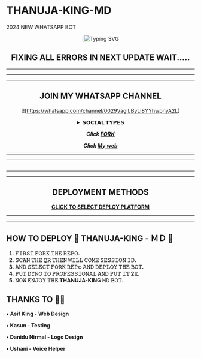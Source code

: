# THANUJA-KING-MD
2024 NEW WHATSAPP BOT

<div align="center">
     
 [![Typing SVG]()

## FIXING  ALL ERRORS IN NEXT UPDATE WAIT..... 

  
<div align="center">
</p

<hr>

<hr>

<p align="center">
<a ">
</a>
<hr>

<hr>


## JOIN MY WHATSAPP CHANNEL

[![https://whatsapp.com/channel/0029VagILByLI8YYhwpnyA2L)



<b><details><summary>𝗦𝗢𝗖𝗜𝗔𝗟 𝗧𝗬𝗣𝗘𝗦</summary><br>

## CONTACT OWNER

[![{}]

</details>

***Click [FORK]()***

***Click [My web](pair-web-public.koyeb.app/)***

<hr>

<hr>


## 




<hr>

<hr>

## DEPLOYMENT METHODS

[CLICK TO SELECT DEPLOY PLATFORM]()

<hr>

<hr>

</div>

</div>


## HOW TO DEPLOY 🧚 THANUJA-KING - ＭＤ 🧚

1) 𝙵𝙸𝚁𝚂𝚃 𝙵𝙾𝚁𝙺 𝚃𝙷𝙴 𝚁𝙴𝙿𝙾.
2) 𝚂𝙲𝙰𝙽 𝚃𝙷𝙴 𝚀𝚁 𝚃𝙷𝙴𝙽 𝚆𝙸𝙻𝙻 𝙲𝙾𝙼𝙴 𝚂𝙴𝚂𝚂𝙸𝙾𝙽 𝙸𝙳.
4) 𝙰𝙽𝙳 𝚂𝙴𝙻𝙴𝙲𝚃 𝙵𝙾𝚁𝙺 𝚁𝙴𝙿𝚘 𝙰𝙽𝙳 𝙳𝙴𝙿𝙻𝙾𝚈 𝚃𝙷𝙴 𝙱𝙾𝚃.
5) 𝙿𝚄𝚃 𝙳𝚈𝙽𝙾 𝚃𝙾 𝙿𝚁𝙾𝙵𝙴𝚂𝚂𝙸𝙾𝙽𝙰𝙻 𝙰𝙽𝙳 𝙿𝚄𝚃 𝙸𝚃 2𝚡.
6) 𝙽𝙾𝚆 𝙴𝙽𝙹𝙾𝚈 𝚃𝙷𝙴 THANUJA-KING 𝙼𝙳 𝙱𝙾𝚃.


## THANKS TO 👨‍💻

• Asif King - Web Design

• Kasun - Testing

• Danidu Nirmal - Logo Design

• Ushani - Voice Helper
